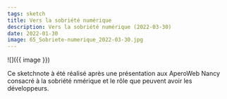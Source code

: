 ```yaml
---
tags: sketch
title: Vers la sobriété numérique
description: Vers la sobriété numérique (2022-03-30)
date: 2022-01-30
image: 65_Sobriete-numerique_2022-03-30.jpg
---
```


![]({{ image }}) 

<p>
    Ce sketchnote à été réalisé après une présentation aux AperoWeb Nancy consacré à la sobriété nmérique et le rôle que peuvent avoir les développeurs.
</p>